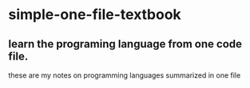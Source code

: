# simple-one-file-textbook
## learn the programing language from one code file. 

these are my notes on programming languages summarized in one file
